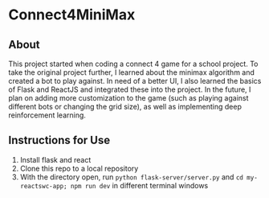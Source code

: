 # Connect4MiniMax
## About
This project started when coding a connect 4 game for a school project. To take the original project further, I learned about the minimax algorithm and created a bot to play against. In need of a better UI, I also learned the basics of Flask and ReactJS and integrated these into the project. In the future, I plan on adding more customization to the game (such as playing against different bots or changing the grid size), as well as implementing deep reinforcement learning.

## Instructions for Use
1. Install flask and react
2. Clone this repo to a local repository 
3. With the directory open, run `python flask-server/server.py` and `cd my-reactswc-app; npm run dev` in different terminal windows
